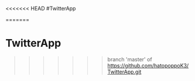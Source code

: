 <<<<<<< HEAD
#TwitterApp

=======
# TwitterApp
>>>>>>> branch 'master' of https://github.com/hatopoppoK3/TwitterApp.git
